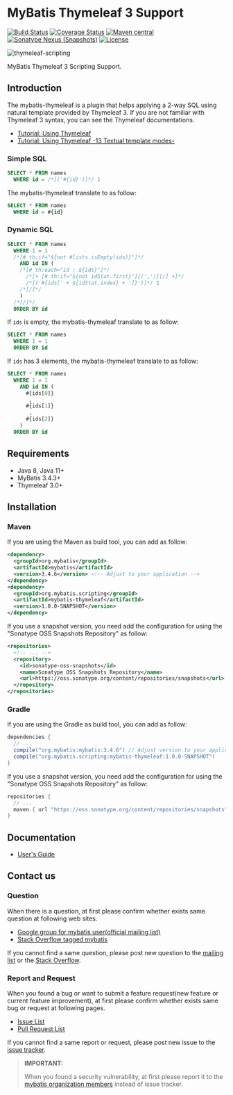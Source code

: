# MyBatis Thymeleaf 3 Support

[![Build Status](https://travis-ci.org/mybatis/thymeleaf-scripting.svg?branch=master)](https://travis-ci.org/mybatis/thymeleaf-scripting)
[![Coverage Status](https://coveralls.io/repos/github/mybatis/thymeleaf-scripting/badge.svg?branch=master)](https://coveralls.io/github/mybatis/thymeleaf-scripting?branch=master)
[![Maven central](https://maven-badges.herokuapp.com/maven-central/org.mybatis.scripting/mybatis-thymeleaf/badge.svg)](https://maven-badges.herokuapp.com/maven-central/org.mybatis.scripting/mybatis-thymeleaf)
[![Sonatype Nexus (Snapshots)](https://img.shields.io/nexus/s/https/oss.sonatype.org/org.mybatis.scripting/mybatis-thymeleaf.svg)](https://oss.sonatype.org/content/repositories/snapshots/org/mybatis/scripting/mybatis-thymeleaf)
[![License](http://img.shields.io/:license-apache-brightgreen.svg)](http://www.apache.org/licenses/LICENSE-2.0.html)

![thymeleaf-scripting](http://mybatis.github.io/images/mybatis-logo.png)

MyBatis Thymeleaf 3 Scripting Support.

## Introduction

The mybatis-thymeleaf is a plugin that helps applying a 2-way SQL using natural template provided by Thymeleaf 3.
If you are not familiar with Thymeleaf 3 syntax, you can see the Thymeleaf documentations.

* [Tutorial: Using Thymeleaf](https://www.thymeleaf.org/doc/tutorials/3.0/usingthymeleaf.html)
* [Tutorial: Using Thymeleaf -13 Textual template modes-](https://www.thymeleaf.org/doc/tutorials/3.0/usingthymeleaf.html#textual-template-modes)

### Simple SQL

```sql
SELECT * FROM names
  WHERE id = /*[('#{id}')]*/ 1
```

The mybatis-thymeleaf translate to as follow:

```sql
SELECT * FROM names
  WHERE id = #{id}
```

### Dynamic SQL

```sql
SELECT * FROM names
  WHERE 1 = 1
  /*[# th:if="${not #lists.isEmpty(ids)}"]*/
    AND id IN (
    /*[# th:each="id : ${ids}"]*/
      /*[+ [# th:if="${not idStat.first}"][(',')][/] +]*/
      /*[('#{ids[' + ${idStat.index} + ']}')]*/ 1
    /*[/]*/
    )
  /*[/]*/
  ORDER BY id
```

If `ids` is empty, the mybatis-thymeleaf translate to as follow:
```sql
SELECT * FROM names
  WHERE 1 = 1
  ORDER BY id
```

If `ids` has 3 elements, the mybatis-thymeleaf translate to as follow:
```sql
SELECT * FROM names
  WHERE 1 = 1
    AND id IN (
      #{ids[0]}
       , 
      #{ids[1]}
       , 
      #{ids[2]}
    )
  ORDER BY id
```

## Requirements

  * Java 8, Java 11+
  * MyBatis 3.4.3+
  * Thymeleaf 3.0+


## Installation

### Maven

If you are using the Maven as build tool, you can add as follow:

```xml
<dependency>
  <groupId>org.mybatis</groupId>
  <artifactId>mybatis</artifactId>
  <version>3.4.6</version> <!-- Adjust to your application -->
</dependency>
<dependency>
  <groupId>org.mybatis.scripting</groupId>
  <artifactId>mybatis-thymeleaf</artifactId>
  <version>1.0.0-SNAPSHOT</version>
</dependency>
```

If you use a snapshot version, you need add the configuration for using the "Sonatype OSS Snapshots Repository" as follow:

```xml
<repositories>
  <!-- ... -->
  <repository>
    <id>sonatype-oss-snapshots</id>
    <name>Sonatype OSS Snapshots Repository</name>
    <url>https://oss.sonatype.org/content/repositories/snapshots</url>
  </repository>
</repositories>
```

### Gradle

If you are using the Gradle as build tool, you can add as follow:

```groovy
dependencies {
  // ...
  compile("org.mybatis:mybatis:3.4.6") // Adjust version to your application
  compile("org.mybatis.scripting:mybatis-thymeleaf:1.0.0-SNAPSHOT")
}
```

If you use a snapshot version, you need add the configuration for using the "Sonatype OSS Snapshots Repository" as follow:

```groovy
repositories {
  // ...
  maven { url "https://oss.sonatype.org/content/repositories/snapshots" }
}
```

## Documentation

* [User's Guide](src/main/asciidoc/user-guide.adoc)

## Contact us

### Question

When there is a question, at first please confirm whether exists same question at following web sites.

* [Google group for mybatis user(official mailing list)](https://groups.google.com/forum/#!forum/mybatis-user)
* [Stack Overflow tagged mybatis](https://stackoverflow.com/questions/tagged/mybatis)

If you cannot find a same question, please post new question to the [mailing list](https://groups.google.com/forum/#!newtopic/mybatis-user) or the [Stack Overflow](https://stackoverflow.com/questions/ask?tags=mybatis,mybatis-thymeleaf).

### Report and Request

When you found a bug or want to submit a feature request(new feature or current feature improvement), at first please confirm whether exists same bug or request at following pages.

* [Issue List](https://github.com/mybatis/thymeleaf-scripting/issues)
* [Pull Request List](https://github.com/mybatis/thymeleaf-scripting/pulls)

If you cannot find a same report or request, please post new issue to the [issue tracker](https://github.com/mybatis/thymeleaf-scripting/issues/new).

> **IMPORTANT:**
>
> When you found a security vulnerability, at first please report it to the [mybatis organization members](https://github.com/orgs/mybatis/people) instead of issue tracker.
